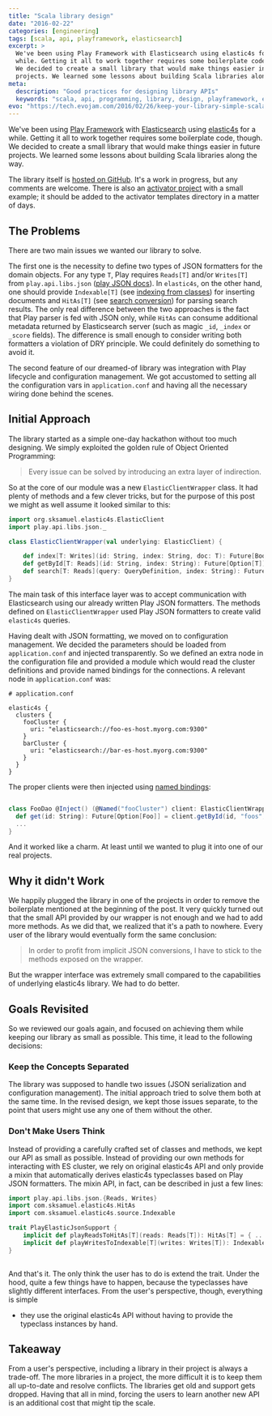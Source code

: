 ```yaml
---
title: "Scala library design"
date: "2016-02-22"
categories: [engineering]
tags: [scala, api, playframework, elasticsearch]
excerpt: >
  We've been using Play Framework with Elasticsearch using elastic4s for a
  while. Getting it all to work together requires some boilerplate code, though.
  We decided to create a small library that would make things easier in future
  projects. We learned some lessons about building Scala libraries along the way.
meta:
  description: "Good practices for designing library APIs"
  keywords: "scala, api, programming, library, design, playframework, elasticsearch"
evo: "https://tech.evojam.com/2016/02/26/keep-your-library-simple-scala-api-design-case-study/"
---
```

We've been using [Play Framework] with [Elasticsearch] using [elastic4s] for a
while. Getting it all to work together requires some boilerplate code, though.
We decided to create a small library that would make things easier in future
projects. We learned some lessons about building Scala libraries along the way.

The library itself is [hosted on GitHub]. It's a work in progress, but any
comments are welcome. There is also an [activator project] with a small example;
it should be added to the activator templates directory in a matter of days.

The Problems
------------

There are two main issues we wanted our library to solve.

The first one is the necessity to define two types of JSON formatters for the
domain objects. For any type `T`, Play requires `Reads[T]` and/or `Writes[T]`
from `play.api.libs.json` ([play JSON docs]). In `elastic4s`, on the other hand,
one should provide `Indexable[T]` (see [indexing from classes]) for inserting
documents and `HitAs[T]` (see [search conversion]) for parsing search results.
The only real difference between the two approaches is the fact that Play parser
is fed with JSON only, while `HitAs` can consume additional metadata returned by
Elasticsearch server (such as magic `_id`, `_index` or `_score` fields). The
difference is small enough to consider writing both formatters a violation of
DRY principle. We could definitely do something to avoid it.

The second feature of our dreamed-of library was integration with Play lifecycle
and configuration management. We got accustomed to setting all the configuration
vars in `application.conf` and having all the necessary wiring done behind the
scenes.

Initial Approach
----------------

The library started as a simple one-day hackathon without too much designing. We
simply exploited the golden rule of Object Oriented Programming:

> Every issue can be solved by introducing an extra layer of indirection.

So at the core of our module was a new `ElasticClientWrapper` class. It had
plenty of methods and a few clever tricks, but for the purpose of this post we
might as well assume it looked similar to this:

```scala
import org.sksamuel.elastic4s.ElasticClient
import play.api.libs.json._

class ElasticClientWrapper(val underlying: ElasticClient) {

    def index[T: Writes](id: String, index: String, doc: T): Future[Boolean] = { ... }
    def getById[T: Reads](id: String, index: String): Future[Option[T]] = { ... }
    def search[T: Reads](query: QueryDefinition, index: String): Future[List[T]] = { ... }
}
```

The main task of this interface layer was to accept communication with
Elasticsearch using our already written Play JSON formatters. The methods
defined on `ElasticClientWrapper` used Play JSON formatters to create valid
`elastic4s` queries.

Having dealt with JSON formatting, we moved on to configuration management. We
decided the parameters should be loaded from `application.conf` and injected
transparently. So we defined an extra node in the configuration file and
provided a module which would read the cluster definitions and provide named
bindings for the connections. A relevant node in `application.conf` was:

```
# application.conf

elastic4s {
  clusters {
    fooCluster {
      uri: "elasticsearch://foo-es-host.myorg.com:9300"
    }
    barCluster {
      uri: "elasticsearch://bar-es-host.myorg.com:9300"
    }
  }
}
```

The proper clients were then injected using [named bindings]:

```scala

class FooDao @Inject() (@Named("fooCluster") client: ElasticClientWrapper) {
  def get(id: String): Future[Option[Foo]] = client.getById(id, "foos")
  ...
}
```

And it worked like a charm. At least until we wanted to plug it into one of our
real projects.

Why it didn't Work
------------------

We happily plugged the library in one of the projects in order to remove the
boilerplate mentioned at the beginning of the post. It very quickly turned out
that the small API provided by our wrapper is not enough and we had to add more
methods. As we did that, we realized that it's a path to nowhere. Every user of
the library would eventually form the same conclusion:

> In order to profit from implicit JSON conversions, I have to stick to the
> methods exposed on the wrapper.

But the wrapper interface was extremely small compared to the capabilities of
underlying elastic4s library. We had to do better.

Goals Revisited
---------------

So we reviewed our goals again, and focused on achieving them while keeping our
library as small as possible. This time, it lead to the following decisions:

### Keep the Concepts Separated

The library was supposed to handle two issues (JSON serialization and
configuration management). The initial approach tried to solve them both at the
same time. In the revised design, we kept those issues separate, to the point
that users might use any one of them without the other.

### Don't Make Users Think

Instead of providing a carefully crafted set of classes and methods, we kept our
API as small as possible. Instead of providing our own methods for interacting
with ES cluster, we rely on original elastic4s API and only provide a mixin that
automatically derives elastic4s typeclasses based on Play JSON formatters. The
mixin API, in fact, can be described in just a few lines:

```scala
import play.api.libs.json.{Reads, Writes}
import com.sksamuel.elastic4s.HitAs
import com.sksamuel.elastic4s.source.Indexable

trait PlayElasticJsonSupport {
    implicit def playReadsToHitAs[T](reads: Reads[T]): HitAs[T] = { ... }
    implicit def playWritesToIndexable[T](writes: Writes[T]): Indexable[T] = { ... } 
} 
    
```

And that's it. The only think the user has to do is extend the trait. Under the
hood, quite a few things have to happen, because the typeclasses have slightly
different interfaces. From the user's perspective, though, everything is simple
- they use the original elastic4s API without having to provide the typeclass
instances by hand.

Takeaway
--------

From a user's perspective, including a library in their project is always a
trade-off. The more libraries in a project, the more difficult it is to keep
them all up-to-date and resolve conflicts. The libraries get old and support
gets dropped. Having that all in mind, forcing the users to learn another new
API is an additional cost that might tip the scale.

  [Play Framework]: http://playframework.com
  [Elasticsearch]: http://elastic.co
  [elastic4s]: http://google.com
  [hosted on GitHub]: https://github.com/evojam/play-elastic4s
  [activator project]: https://github.com/evojam/play-elastic-template
  [play JSON docs]: https://www.playframework.com/documentation/2.4.x/ScalaJson
  [indexing from classes]: https://github.com/sksamuel/elastic4s#indexing-from-classes
  [search conversion]: https://github.com/sksamuel/elastic4s#search-conversion
  [named bindings]: https://www.playframework.com/documentation/2.4.x/ScalaDependencyInjection#Programmatic-bindings
